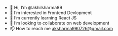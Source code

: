 - 👋 Hi, I’m @akhilsharma89
- 👀 I’m interested in Frontend Devlopment
- 🌱 I’m currently learning React JS
- 💞️ I’m looking to collaborate on web development
- 📫 How to reach me aksharma990726@gmail.com

<!---
akhilsharma89/akhilsharma89 is a ✨ special ✨ repository because its `README.md` (this file) appears on your GitHub profile.
You can click the Preview link to take a look at your changes.
--->
